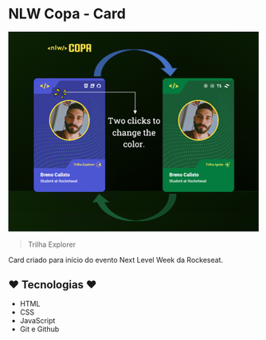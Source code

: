 # NLW Copa - Card 

![Preview](./assets/color.png)

> Trilha Explorer

Card criado para início do evento 
Next Level Week da Rockeseat.

## ♥ Tecnologias ♥

- HTML
- CSS
- JavaScript
- Git e Github